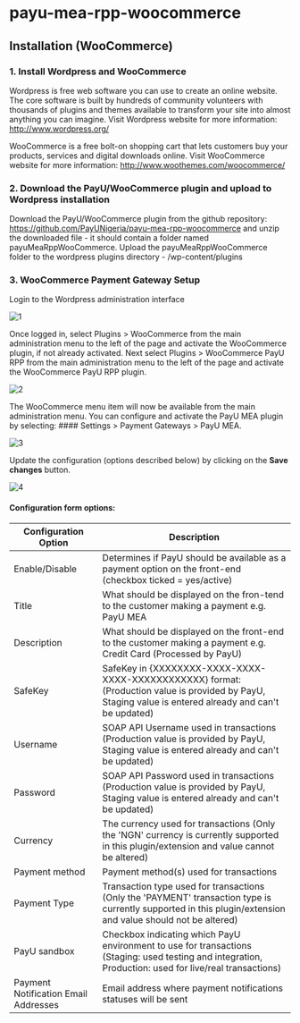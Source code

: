 # payu-mea-rpp-woocommerce

## Installation (WooCommerce) 

### 1. Install Wordpress and WooCommerce
Wordpress is free web software you can use to create an online website. The core software is built by hundreds of community volunteers with thousands of plugins and themes available to transform your site into almost anything you can imagine. Visit Wordpress website for more information: http://www.wordpress.org/

WooCommerce is a free bolt-on shopping cart that lets customers buy your products, services and digital downloads online. Visit WooCommerce website for more information: http://www.woothemes.com/woocommerce/

### 2. Download the PayU/WooCommerce plugin and upload to Wordpress installation
Download the PayU/WooCommerce plugin from the github repository: https://github.com/PayUNigeria/payu-mea-rpp-woocommerce and unzip the downloaded file - it should contain a folder named payuMeaRppWooCommerce.
Upload the payuMeaRppWooCommerce folder to the wordpress plugins directory - <wordpress webroot>/wp-content/plugins

### 3. WooCommerce Payment Gateway Setup
Login to the Wordpress administration interface

![1](https://cloud.githubusercontent.com/assets/4561020/16078404/ac22fa16-32f6-11e6-85c3-f08825cdeaf2.jpg)

Once logged in, select Plugins > WooCommerce from the main administration menu to the left of the page and activate the WooCommerce plugin, if not already activated.
Next select Plugins > WooCommerce PayU RPP from the main administration menu to the left of the page and activate the WooCommerce PayU RPP plugin.

![2](https://cloud.githubusercontent.com/assets/4561020/16078430/df078b4a-32f6-11e6-9d2e-9d9bb68a5066.jpg)

The WooCommerce menu item will now be available from the main administration menu. You can configure and activate the PayU MEA plugin by selecting: #### Settings > Payment Gateways > PayU MEA.

![3](https://cloud.githubusercontent.com/assets/4561020/16078469/0e7373ee-32f7-11e6-9164-526e3fe6b030.jpg)

Update the configuration (options described below) by clicking on the **Save changes** button.

![4](https://cloud.githubusercontent.com/assets/4561020/16078484/28048578-32f7-11e6-9a8c-e5af025ae25d.jpg)

#### Configuration form options:

| **Configuration Option**        | **Description**           |
| -------------                   |-------------            |
| Enable/Disable                  | Determines if PayU should be available as a payment option on the front-end (checkbox ticked = yes/active) |
| Title                           | What should be displayed on the fron-tend to the customer making a payment e.g. PayU MEA      |
| Description                     | What should be displayed on the front-end to the customer making a payment e.g. Credit Card (Processed by PayU)      |
| SafeKey                         | SafeKey in {XXXXXXXX-XXXX-XXXX-XXXX-XXXXXXXXXXXX} format: (Production value is provided by PayU, Staging value is entered already and can't be updated)      |
| Username                        | SOAP API Username used in transactions (Production value is provided by PayU, Staging value is entered already and can't be updated)      |
| Password                        | SOAP API Password used in transactions (Production value is provided by PayU, Staging value is entered already and can't be updated)      |
| Currency                        | The currency used for transactions (Only the 'NGN' currency is currently supported in this plugin/extension and value cannot be altered)      |
| Payment method                  | Payment method(s) used for transactions      |
| Payment Type                  | Transaction type used for transactions (Only the 'PAYMENT' transaction type is currently supported in this plugin/extension and value should not be altered)      |
| PayU sandbox                  | Checkbox indicating which PayU environment to use for transactions (Staging: used testing and integration, Production: used for live/real transactions)      |
| Payment Notification Email Addresses                  | Email address where payment notifications statuses will be sent      |

